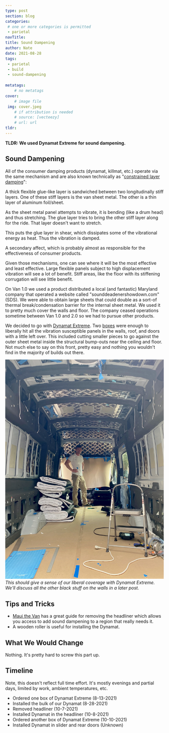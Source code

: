 ```yaml
---
type: post
section: blog
categories: 
 # one or more categories is permitted
 - parietal
navTitle: 
title: Sound Dampening
author: Nate
date: 2021-08-28
tags:
 - parietal
 - build
 - sound-dampening
 
metatags:
	# no metatags
cover: 
	# image file
 img: cover.jpeg
	# if attribution is needed
	# source: [vecteezy]
	# url: url
tldr:
---
```

**TLDR: We used Dynamat Extreme for sound dampening.**<!--excerpt-->

## Sound Dampening

All of the consumer damping products (dynamat, killmat, etc.) operate via the same mechanism and are also known technically as "[constrained layer damping](https://en.wikipedia.org/wiki/Constrained-layer_damping)":  

A thick flexible glue-like layer is sandwiched between two longitudinally stiff layers.  One of these stiff layers is the van sheet metal.  The other is a thin layer of aluminum foil/sheet.  

As the sheet metal panel attempts to vibrate, it is bending (like a drum head) and thus stretching.  The glue layer tries to bring the other stiff layer along for the ride.  That layer doesn't want to stretch.  

This puts the glue layer in shear, which dissipates some of the vibrational energy as heat.  Thus the vibration is damped.

A secondary affect, which is probably almost as responsible for the effectiveness of consumer products.

Given those mechanisms, one can see where it will be the most effective and least effective.  Large flexible panels subject to high displacement vibration will see a lot of benefit.  Stiff areas, like the floor with its stiffening corrugation will see little benefit.

On Van 1.0 we used a product distributed a local (and fantastic) Maryland company that operated a website called "sounddeadenershowdown.com" (SDS).  We were able to obtain large sheets that could double as a sort-of thermal break/condensation barrier for the internal sheet metal.  We used it to pretty much cover the walls and floor. The company ceased operations sometime between Van 1.0 and 2.0 so we had to pursue other products.

We decided to go with [Dynamat Extreme](/van/parietal/sound-deadening/sound-deadening).  Two [boxes](https://www.amazon.com/gp/product/B00020CB2S/) were enough to liberally hit all the vibration susceptible panels in the walls, roof, and doors with a little left over.  This included cutting smaller pieces to go against the outer sheet metal inside the structural bump-outs near the ceiling and floor.  Not much else to say on this front, pretty easy and nothing you wouldn't find in the majority of builds out there.

![dynamat](dynamat.jpeg)
_This should give a sense of our liberal coverage with Dynamat Extreme.  We'll discuss all the other black stuff on the walls in a later post._


## Tips and Tricks

* [Maui the Van](https://mauithevan.com/2020/09/2020-ford-transit-headliner-removal-noico-havelock-install/) has a great guide for removing the headliner which allows you access to add sound dampening to a region that really needs it.
* A wooden roller is useful for installing the Dynamat.  

## What We Would Change

Nothing.  It's pretty hard to screw this part up.

## Timeline

Note, this doesn't reflect full time effort.  It's mostly evenings and partial days, limited by work, ambient temperatures, etc.

* Ordered one box of Dynamat Extreme (8-13-2021)
* Installed the bulk of our Dynamat (8-28-2021)
* Removed headliner (10-7-2021)
* Installed Dynamat in the headliner (10-8-2021)
* Ordered another box of Dynamat Extreme (10-10-2021)
* Installed Dynamat in slider and rear doors (Unknown)